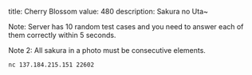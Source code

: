 title: Cherry Blossom
value: 480
description: Sakura no Uta~

Note: Server has 10 random test cases and you need to answer each of them correctly within 5 seconds.

Note 2: All sakura in a photo must be consecutive elements.

`nc 137.184.215.151 22602`